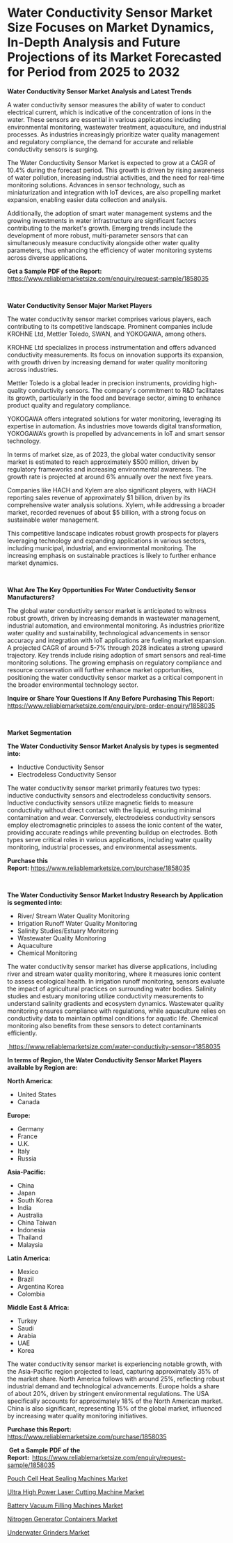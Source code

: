 <p><h1>Water Conductivity Sensor Market Size Focuses on Market Dynamics, In-Depth Analysis and Future Projections of its Market Forecasted for Period from 2025 to 2032</h1></p><p><strong>Water Conductivity Sensor Market Analysis and Latest Trends</strong></p>
<p><p>A water conductivity sensor measures the ability of water to conduct electrical current, which is indicative of the concentration of ions in the water. These sensors are essential in various applications including environmental monitoring, wastewater treatment, aquaculture, and industrial processes. As industries increasingly prioritize water quality management and regulatory compliance, the demand for accurate and reliable conductivity sensors is surging.</p><p>The Water Conductivity Sensor Market is expected to grow at a CAGR of 10.4% during the forecast period. This growth is driven by rising awareness of water pollution, increasing industrial activities, and the need for real-time monitoring solutions. Advances in sensor technology, such as miniaturization and integration with IoT devices, are also propelling market expansion, enabling easier data collection and analysis.</p><p>Additionally, the adoption of smart water management systems and the growing investments in water infrastructure are significant factors contributing to the market's growth. Emerging trends include the development of more robust, multi-parameter sensors that can simultaneously measure conductivity alongside other water quality parameters, thus enhancing the efficiency of water monitoring systems across diverse applications.</p></p>
<p><strong>Get a Sample PDF of the Report:&nbsp;</strong> <a href="https://www.reliablemarketsize.com/enquiry/request-sample/1858035?utm_campaign=2041&utm_medium=2&utm_source=Github&utm_content=ia&utm_term=28022025&utm_id=water-conductivity-sensor">https://www.reliablemarketsize.com/enquiry/request-sample/1858035</a></p>
<p>&nbsp;</p>
<p><strong>Water Conductivity Sensor Major Market Players</strong></p>
<p><p>The water conductivity sensor market comprises various players, each contributing to its competitive landscape. Prominent companies include KROHNE Ltd, Mettler Toledo, SWAN, and YOKOGAWA, among others. </p><p>KROHNE Ltd specializes in process instrumentation and offers advanced conductivity measurements. Its focus on innovation supports its expansion, with growth driven by increasing demand for water quality monitoring across industries.</p><p>Mettler Toledo is a global leader in precision instruments, providing high-quality conductivity sensors. The company's commitment to R&D facilitates its growth, particularly in the food and beverage sector, aiming to enhance product quality and regulatory compliance.</p><p>YOKOGAWA offers integrated solutions for water monitoring, leveraging its expertise in automation. As industries move towards digital transformation, YOKOGAWA’s growth is propelled by advancements in IoT and smart sensor technology.</p><p>In terms of market size, as of 2023, the global water conductivity sensor market is estimated to reach approximately $500 million, driven by regulatory frameworks and increasing environmental awareness. The growth rate is projected at around 6% annually over the next five years.</p><p>Companies like HACH and Xylem are also significant players, with HACH reporting sales revenue of approximately $1 billion, driven by its comprehensive water analysis solutions. Xylem, while addressing a broader market, recorded revenues of about $5 billion, with a strong focus on sustainable water management.</p><p>This competitive landscape indicates robust growth prospects for players leveraging technology and expanding applications in various sectors, including municipal, industrial, and environmental monitoring. The increasing emphasis on sustainable practices is likely to further enhance market dynamics.</p></p>
<p>&nbsp;</p>
<p><strong>What Are The Key Opportunities For Water Conductivity Sensor Manufacturers?</strong></p>
<p><p>The global water conductivity sensor market is anticipated to witness robust growth, driven by increasing demands in wastewater management, industrial automation, and environmental monitoring. As industries prioritize water quality and sustainability, technological advancements in sensor accuracy and integration with IoT applications are fueling market expansion. A projected CAGR of around 5-7% through 2028 indicates a strong upward trajectory. Key trends include rising adoption of smart sensors and real-time monitoring solutions. The growing emphasis on regulatory compliance and resource conservation will further enhance market opportunities, positioning the water conductivity sensor market as a critical component in the broader environmental technology sector.</p></p>
<p><strong>Inquire or Share Your Questions If Any Before Purchasing This Report:</strong> <a href="https://www.reliablemarketsize.com/enquiry/pre-order-enquiry/1858035?utm_campaign=2041&utm_medium=2&utm_source=Github&utm_content=ia&utm_term=28022025&utm_id=water-conductivity-sensor">https://www.reliablemarketsize.com/enquiry/pre-order-enquiry/1858035</a></p>
<p>&nbsp;</p>
<p><strong>Market Segmentation</strong></p>
<p><strong>The Water Conductivity Sensor Market Analysis by types is segmented into:</strong></p>
<p><ul><li>Inductive Conductivity Sensor</li><li>Electrodeless Conductivity Sensor</li></ul></p>
<p><p>The water conductivity sensor market primarily features two types: inductive conductivity sensors and electrodeless conductivity sensors. Inductive conductivity sensors utilize magnetic fields to measure conductivity without direct contact with the liquid, ensuring minimal contamination and wear. Conversely, electrodeless conductivity sensors employ electromagnetic principles to assess the ionic content of the water, providing accurate readings while preventing buildup on electrodes. Both types serve critical roles in various applications, including water quality monitoring, industrial processes, and environmental assessments.</p></p>
<p><strong>Purchase this Report:&nbsp;</strong><a href="https://www.reliablemarketsize.com/purchase/1858035?utm_campaign=2041&utm_medium=2&utm_source=Github&utm_content=ia&utm_term=28022025&utm_id=water-conductivity-sensor">https://www.reliablemarketsize.com/purchase/1858035</a></p>
<p>&nbsp;</p>
<p><strong>The Water Conductivity Sensor Market Industry Research by Application is segmented into:</strong></p>
<p><ul><li>River/ Stream Water Quality Monitoring</li><li>Irrigation Runoff Water Quality Monitoring</li><li>Salinity Studies/Estuary Monitoring</li><li>Wastewater Quality Monitoring</li><li>Aquaculture</li><li>Chemical Monitoring</li></ul></p>
<p><p>The water conductivity sensor market has diverse applications, including river and stream water quality monitoring, where it measures ionic content to assess ecological health. In irrigation runoff monitoring, sensors evaluate the impact of agricultural practices on surrounding water bodies. Salinity studies and estuary monitoring utilize conductivity measurements to understand salinity gradients and ecosystem dynamics. Wastewater quality monitoring ensures compliance with regulations, while aquaculture relies on conductivity data to maintain optimal conditions for aquatic life. Chemical monitoring also benefits from these sensors to detect contaminants efficiently.</p></p>
<p><a href="https://www.reliablemarketsize.com/water-conductivity-sensor-r1858035?utm_campaign=2041&utm_medium=2&utm_source=Github&utm_content=ia&utm_term=28022025&utm_id=water-conductivity-sensor">&nbsp;https://www.reliablemarketsize.com/water-conductivity-sensor-r1858035</a></p>
<p><strong>In terms of Region, the Water Conductivity Sensor Market Players available by Region are:</strong></p>
<p>
    <p> <strong> North America: </strong>
        <ul>
            <li>United States</li>
            <li>Canada</li>
        </ul>
        </p> 
    <p> <strong> Europe: </strong>
        <ul>
            <li>Germany</li>
            <li>France</li>
            <li>U.K.</li>
            <li>Italy</li>
            <li>Russia</li>
        </ul>
        </p> 
    <p> <strong> Asia-Pacific: </strong>
        <ul>
            <li>China</li>
            <li>Japan</li>
            <li>South Korea</li>
            <li>India</li>
            <li>Australia</li>
            <li>China Taiwan</li>
            <li>Indonesia</li>
            <li>Thailand</li>
            <li>Malaysia</li>
        </ul>
        </p> 
    <p> <strong> Latin America: </strong>
        <ul>
            <li>Mexico</li>
            <li>Brazil</li>
            <li>Argentina Korea</li>
            <li>Colombia</li>
        </ul>
        </p> 
    <p> <strong> Middle East & Africa: </strong>
        <ul>
            <li>Turkey</li>
            <li>Saudi</li>
            <li>Arabia</li>
            <li>UAE</li>
            <li>Korea</li>
        </ul>
    </p>
    </p>
<p><p>The water conductivity sensor market is experiencing notable growth, with the Asia-Pacific region projected to lead, capturing approximately 35% of the market share. North America follows with around 25%, reflecting robust industrial demand and technological advancements. Europe holds a share of about 20%, driven by stringent environmental regulations. The USA specifically accounts for approximately 18% of the North American market. China is also significant, representing 15% of the global market, influenced by increasing water quality monitoring initiatives.</p></p>
<p><strong>Purchase this Report: </strong><a href="https://www.reliablemarketsize.com/purchase/1858035?utm_campaign=2041&utm_medium=2&utm_source=Github&utm_content=ia&utm_term=28022025&utm_id=water-conductivity-sensor">https://www.reliablemarketsize.com/purchase/1858035</a></p>
<p>&nbsp;<strong>Get a Sample PDF of the Report:&nbsp;&nbsp;</strong><a href="https://www.reliablemarketsize.com/enquiry/request-sample/1858035?utm_campaign=2041&utm_medium=2&utm_source=Github&utm_content=ia&utm_term=28022025&utm_id=water-conductivity-sensor">https://www.reliablemarketsize.com/enquiry/request-sample/1858035</a></p>
<p><strong></strong></p>
<p><p><a href="https://github.com/gdfhhhj/Market-Research-Report-List-7/blob/main/pouch-cell-heat-sealing-machines-market.md?utm_campaign=2041&utm_medium=2&utm_source=Github&utm_content=ia&utm_term=28022025&utm_id=water-conductivity-sensor">Pouch Cell Heat Sealing Machines Market</a></p><p><a href="https://github.com/nathandecarvalho/Market-Research-Report-List-6/blob/main/ultra-high-power-laser-cutting-machine-market.md?utm_campaign=2041&utm_medium=2&utm_source=Github&utm_content=ia&utm_term=28022025&utm_id=water-conductivity-sensor">Ultra High Power Laser Cutting Machine Market</a></p><p><a href="https://github.com/julyju69/Market-Research-Report-List-6/blob/main/battery-vacuum-filling-machines-market.md?utm_campaign=2041&utm_medium=2&utm_source=Github&utm_content=ia&utm_term=28022025&utm_id=water-conductivity-sensor">Battery Vacuum Filling Machines Market</a></p><p><a href="https://github.com/seemsmanis7i/Market-Research-Report-List-1/blob/main/nitrogen-generator-containers-market.md?utm_campaign=2041&utm_medium=2&utm_source=Github&utm_content=ia&utm_term=28022025&utm_id=water-conductivity-sensor">Nitrogen Generator Containers Market</a></p><p><a href="https://github.com/DixieGrimes/Market-Research-Report-List-1/blob/main/underwater-grinders-market.md?utm_campaign=2041&utm_medium=2&utm_source=Github&utm_content=ia&utm_term=28022025&utm_id=water-conductivity-sensor">Underwater Grinders Market</a></p></p>